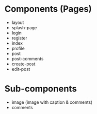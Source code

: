 # Components (Pages)
- layout
- splash-page
- login
- register
- index
- profile
- post
- post-comments
- create-post
- edit-post

# Sub-components

- image (image with caption & comments)
- comments

